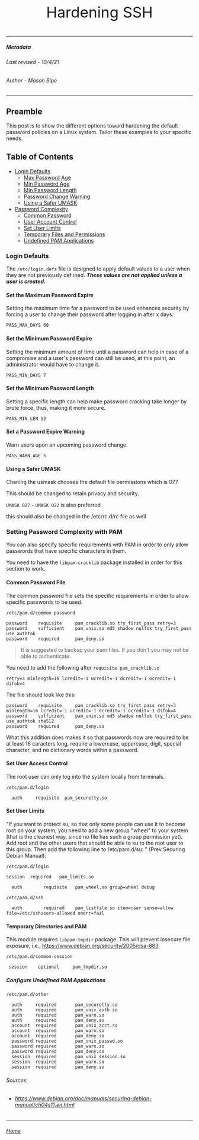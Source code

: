 <p style="text-align: center; font-size: 40px;">Hardening SSH</p>

---

##### Metadata

###### Last revised - 10/4/21

###### Author       - Mason Sipe

---
## Preamble

This post is to show the different options toward hardening the default password policies on a Linux system. Tailor these examples to your specific needs.


## Table of Contents

- [Login Defaults](#login-defaults)
    - [Max Password Age](#set-the-maximum-password-expire)
    - [Min Password Age](#set-the-minimum-password-expire)
    - [Min Password Length](#set-the-minimum-password-length)
    - [Password Change Warning](#set-a-password-expire-warning)
    - [Using a Safer UMASK](#using-a-safer-umask)
- [Password Complexity](#setting-password-complexity-with-pam)
    - [Common Password](#common-password-file)
    - [User Account Control](#set-user-access-control)
    - [Set User Limits](#set-user-limits)
    - [Temporary Files and Permissions](#temporary-directories-and-pam)
    - [Undefined PAM Applications](#configure-undefined-pam-applications)
### Login Defaults

The `/etc/login.defs` file is designed to apply default values to a user when they are not previously def
ined. ***These values are not applied unless a user is created.***

#### Set the Maximum Password Expire

Setting the maximum time for a password to be used enhances security by forcing a user to change their password after logging in after x days.

`PASS_MAX_DAYS 60`

#### Set the Minimum Password Expire

Setting the minimum amount of time until a password can help in case of a compromise and a user's password can still be used, at this point, an administrator would have to change it. 

`PASS_MIN_DAYS 7`

#### Set the Minimum Password Length

Setting a specific length can help make password cracking take longer by brute force, thus, making it more secure.

`PASS_MIN_LEN 12`

#### Set a Password Expire Warning

Warn users upon an upcoming password change.

`PASS_WARN_AGE 5`

#### Using a Safer UMASK

Chaning the usmask chooses the default file permissions which is 077

This should be changed to retain privacy and security.

`UMASK 027` - `UMASK 022` is also preferred

this should also be changed in the /etc/rc.d/rc file as well


### Setting Password Complexity with PAM

You can also specify specific requirements with PAM in order to only allow passwords that have specific characters in them.

You need to have the `libpam-cracklib` package installed in order for this section to work.  

#### Common Password File

The common password file sets the specific requirements in order to allow specific passwords to be used.

`/etc/pam.d/common-password`


```
password    requisite     pam_cracklib.so try_first_pass retry=3
password    sufficient    pam_unix.so md5 shadow nullok try_first_pass use_authtok
password    required      pam_deny.so
```

> It is suggested to backup your pam files. If you don't you may not be able to authenticate.


You need to add the following after `requisite pam_cracklib.so`

`retry=3 minlength=16 lcredit=-1 ucredit=-1 dcredit=-1 ocredit=-1 difok=4`

The file should look like this:

```
password    requisite     pam_cracklib.so try_first_pass retry=3 minlength=16 lcredit=-1 ucredit=-1 dcredit=-1 ocredit=-1 difok=4
password    sufficient    pam_unix.so md5 shadow nullok try_first_pass use_authtok sha512
password    required      pam_deny.so
```

What this addition does makes it so that passwords now are required to be at least 16 caracters long, require a lowercase, uppercase, digit, special character, and no dictionary words within a password. 

#### Set User Access Control

The root user can only log into the system locally from terminals.

`/etc/pam.d/login`

`  auth     requisite  pam_securetty.so`


#### Set User Limits

"If you want to protect su, so that only some people can use it to become root on your system, you need to add a new group "wheel" to your system (that is the cleanest way, since no file has such a group permission yet). Add root and the other users that should be able to su to the root user to this group. Then add the following line to /etc/pam.d/su: " (Prev Securing Debian Manual).

`/etc/pam.d/login`

`session  required   pam_limits.so`

`  auth        requisite   pam_wheel.so group=wheel debug`


`/etc/pam.d/ssh`

`  auth        required    pam_listfile.so item=user sense=allow file=/etc/sshusers-allowed onerr=fail`

#### Temporary Directories and PAM

This module requires `libpam-tmpdir` package. This will prevent insecure file exposure, i.e., https://www.debian.org/security/2005/dsa-883

`/etc/pam.d/common-session`

` session    optional     pam_tmpdir.so`


##### Configure Undefined PAM Applications

`/etc/pam.d/other`

```
  auth     required       pam_securetty.so
  auth     required       pam_unix_auth.so
  auth     required       pam_warn.so
  auth     required       pam_deny.so
  account  required       pam_unix_acct.so
  account  required       pam_warn.so
  account  required       pam_deny.so
  password required       pam_unix_passwd.so
  password required       pam_warn.so
  password required       pam_deny.so
  session  required       pam_unix_session.so
  session  required       pam_warn.so
  session  required       pam_deny.so
```


###### Sources:

- ###### https://www.debian.org/doc/manuals/securing-debian-manual/ch04s11.en.html

---

###### [Home](https://mksipe.github.io/mksipe/)